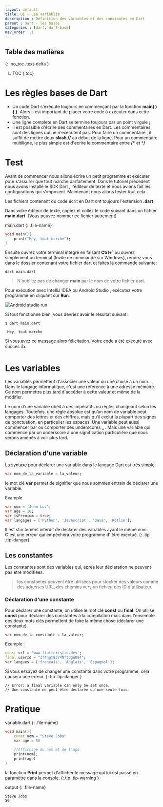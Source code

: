 ```yaml
---
layout: default
title: 01 - Les variables
description : Définition des variables et des constantes en Dart
parent : Dart - les bases
categories : [dart, dart-base]
nav_order : 1
---
```



## Table des matières
{: .no_toc .text-delta }

1. TOC
{:toc}


# Les règles bases de Dart

- Un code Dart s'exécute toujours en commençant par la fonction **main(  ){   }**. Alors il est important de placer votre code à exécuter dans cette fonction.
- Une ligne complète en Dart se termine toujours par un point virgule  **;**
- Il est possible d'écrire des commentaires en Dart. Les commentaires sont des lignes qui ne n'executent pas. Pour faire un commentaire , il suffit de mettre deux **slash //** au début de la ligne. Pour un commentaire multiligne, le plus simple est d'ecrire le commentaire entre **/\*** et ***/**

# Test 

Avant de commencer nous allons écrire un petit programme et exécuter pour s'assurer que tout marche parfaitement. Dans le tutoriel précédent nous avons installé le SDK Dart , l'éditeur de texte et nous avions fait les configurations qui s'imposent. Maintenant nous allons tester tout cela.

Les fichiers contenant du code écrit en Dart ont toujours l'extension **.dart**

Dans votre éditeur de texte, copiez et collez le code suivant dans un fichier **main.dart**. (Vous pouvez nommer ce fichier autrement)

main.dart
{: .file-name}
```dart
void main(){
    print("Hey, tout marche");
}
```

Ensuite ouvrez votre terminal intégré en faisant **Ctrl+`** ou ouvrez simplement un terminal (Invite de commande sur Windows), rendez vous dans le dossier contenant votre fichier dart et faites la commande suivante:

```terminal
dart main.dart
```

>  N'oubliez pas de changer **main** par le nom de votre fichier dart.

Pour exécution avec IntelliJ IDEA ou Android Studio , exécutez votre programme en cliquant sur **Run**. 

![Android studio run](https://flutter.dev/assets/tools/android-studio/main-toolbar-857fe8c36d38020e27b502ec643ea8b1716edbe150cc6e39e3560f8fb7bda5b2.png)

Si tout fonctionne bien, vous devriez avoir le résultat suivant:

 ```terminal
$ dart main.dart

  Hey, tout marche
 ```

Si vous avez ce message alors félicitation. Votre code a été exécuté avec succès 👍.



# Les variables


Les variables permettent d'associer une valeur ou une chose à un nom. Dans le langage informatique, c'est une référence à une adresse mémoire. Ce nom permettra plus tard d'accéder à cette valeur et même de la modifier.

Le nom d'une variable obéit à des impératifs ou règles changeant selon les langages. Toutefois, une règle absolue est qu’un nom de variable peut comporter des lettres et des chiffres, mais qu’il exclut la plupart des signes de ponctuation, en particulier les espaces. Une variable peut aussi commencer par ou comporter des underscores **_** . Mais une variable qui commence par un underscore a une signification particulière que nous serons amenés à voir plus tard.


## Déclaration d'une variable

La syntaxe pour déclarer une variable dans le langage Dart est très simple.

```dart
var nom_de_la_variable = la_valeur;
```

le mot clé **var** permet de signifier que nous sommes entrain de déclarer une variable.

Example

```dart
var nom = 'Jean Luc';
var age = 16;
var isPremium = true;
var langages = ['Python', 'Javascript', 'Java', 'Kotlin'];
```

Il est strictement interdit de déclarer des variables ayant le même nom. C'est une erreur qui empèchera votre programme d' ètre exectué.
{: .tip .tip-danger}

## Les constantes

Les constantes sont des variables qui, après leur déclaration ne peuvent pas être modifiées.

> les constantes peuvent être utilisées pour stocker des valeurs comme des adresses URL, des chemins vers un fichier, des ID d'utilisateur.

### Déclaration d'une constante
Pour déclarer une constante, on utilise le mot clé **const** ou **final**. On utilise **const** pour déclarer des constantes à la compilation mais dans l'ensemble ces deux mots clés permettent de faire la même chose (déclarer une constante).

```dart
var nom_de_la_constante = la_valeur;
```

Exemple :

```dart
const url = 'www.flutteristic.dev';
final userId = "If4hgt8374Nftdgo094";
var langues = ['francais', 'Anglais', 'Espagnol'];
```



Si vous essayez de changer une constante dans votre programme, cela causera une erreur.
{:.tip .tip-danger }

```
// Error: a final variable can only be set once.
// Une constante ne peut être déclarée qu'une seule fois
```

# Pratique

variable.dart
{: .file-name}
```dart
void main(){
    const nom = "Steve Jobs"
    var age = 50
    
    //Affichage du nom et de l'age
    print(nom);
    print(age)
}
```

la fonction **Print** permet d'afficher le message qui lui est passé en paramètre dans la console.
{:.tip .tip-warning }

output
{: .file-name}
```
Steve Jobs
50
```